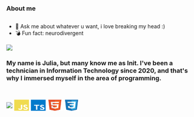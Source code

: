 ### About me
##
- 💬 Ask me about whatever u want, i love breaking my head :)
- 💣 Fun fact: neurodivergent

<img align="center" src="https://c.tenor.com/oRfhzyilq6cAAAAd/interface-kami.gif">


### My name is Julia, but many know me as Init. I've been a technician in Information Technology since 2020, and that's why I immersed myself in the area of programming.




##

<div style="display: inline_block"><br>
  <img align="center" "height="34" width="34" src="https://icons.iconarchive.com/icons/alecive/flatwoken/512/Apps-Java-icon.png">
  <img align="center" alt="Init-Js" height="30" width="40" src="https://raw.githubusercontent.com/devicons/devicon/master/icons/javascript/javascript-plain.svg">
  <img align="center" alt="Init-Ts" height="30" width="40" src="https://raw.githubusercontent.com/devicons/devicon/master/icons/typescript/typescript-plain.svg">
  <img align="center" alt="Init-HTML" height="30" width="40" src="https://raw.githubusercontent.com/devicons/devicon/master/icons/html5/html5-original.svg">
  <img align="center" alt="Init-CSS" height="30" width="40" src="https://raw.githubusercontent.com/devicons/devicon/master/icons/css3/css3-original.svg">
</div>

